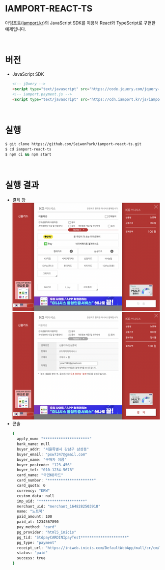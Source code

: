 # IAMPORT-REACT-TS
아임포트([iamport.kr](https://www.iamport.kr/))의 JavaScript SDK를 이용해 React와 TypeScript로 구현한 예제입니다.

<br/>

# 버전
- JavaScript SDK
  ```html
  <!-- jQuery -->
  <script type="text/javascript" src="https://code.jquery.com/jquery-1.12.4.min.js"></script>
  <!-- iamport.payment.js -->
  <script type="text/javascript" src="https://cdn.iamport.kr/js/iamport.payment-1.1.8.js"></script>
  ```

<br/>   

# 실행
```bash
$ git clone https://github.com/SeiwonPark/iamport-react-ts.git
$ cd iamport-react-ts
$ npm ci && npm start
```

<br/>

# 실행 결과

- 결제 창
  ![](./images/initial_window.png)
  ![](./images/payment_window.png)
- 콘솔   
  ```bash
  {
    apply_num: "*********************"
    bank_name: null
    buyer_addr: "서울특별시 강남구 삼성동"
    buyer_email: "psw7347@gmail.com"
    buyer_name: "구매자 이름"
    buyer_postcode: "123-456"
    buyer_tel: "010-1234-5678"
    card_name: "국민KB카드"
    card_number: "*********************"
    card_quota: 0
    currency: "KRW"
    custom_data: null
    imp_uid: "*********************"
    merchant_uid: "merchant_1648282503918"
    name: "노트북"
    paid_amount: 100
    paid_at: 1234567890
    pay_method: "card"
    pg_provider: "html5_inicis"
    pg_tid: "StdpayCARDINIpayTest*********************"
    pg_type: "payment"
    receipt_url: "https://iniweb.inicis.com/DefaultWebApp/mall/cr/cm/mCmReceipt_head.jsp?noTid=StdpayCARDINIpayTest*********************&noMethod=1"
    status: "paid"
    success: true
  }
  ```